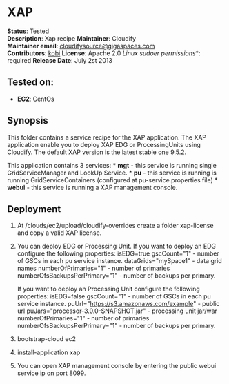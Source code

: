 # XAP

**Status**: Tested  
**Description**: Xap recipe
**Maintainer**:       Cloudify  
**Maintainer email**: cloudifysource@gigaspaces.com  
**Contributors**:    [kobi](https://github.com/kobikis)
**License**:      Apache 2.0
**Linux* sudoer permissions**:	required
**Release Date**: July 2st 2013


Tested on:
--------

* <strong>EC2</strong>: CentOs

Synopsis
--------

This folder contains a service recipe for the XAP application.
The XAP application enable you to deploy XAP EDG or ProcessingUnits using Cloudify.
The default XAP version is the latest stable one 9.5.2.

This application contains 3 services:
    * <strong>mgt</strong> - this service is running single GridServiceManager and LookUp Service.
    * <strong>pu</strong> - this service is running is running GridServiceContainers (configured at pu-service.properties file)
    * <strong>webui</strong> - this service is running a XAP management console.


Deployment
----------

 1. At <Cloudify Home>/clouds/ec2/upload/cloudify-overrides create a folder xap-license and copy a valid XAP license.
 2. You can deploy EDG or Processing Unit.
    If you want to deploy an EDG configure the following properties:
        isEDG=true
        gscCount="1"   -  number of GSCs in each pu service instance.
        dataGrids="mySpace1"  - data grid names
        numberOfPrimaries="1" - number of primaries
        numberOfsBackupsPerPrimary="1" - number of backups per primary.

    If you want to deploy an Processing Unit  configure the following properties:
        isEDG=false
        gscCount="1"   -  number of GSCs in each pu service instance.
        puUrl="https://s3.amazonaws.com/example" - public url
        puJars="processor-3.0.0-SNAPSHOT.jar" - processing unit jar/war
        numberOfPrimaries="1" - number of primaries
        numberOfsBackupsPerPrimary="1" - number of backups per primary.
 3. bootstrap-cloud ec2
 4. install-application xap
 5. You can open XAP management console by entering the public webui service ip on port 8099.



